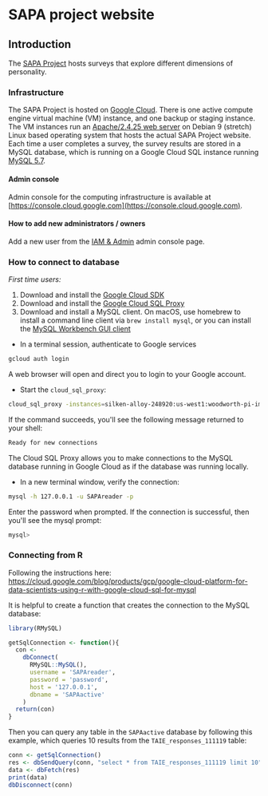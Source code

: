 # SAPA project website

## Introduction
The [SAPA Project](https://sapa-project.org/) hosts surveys that explore different dimensions
of personality.

### Infrastructure
The SAPA Project is hosted on [Google Cloud](https://cloud.google.com/). There is one active compute engine virtual machine (VM) instance, and one backup or staging instance. The VM instances run an [Apache/2.4.25 web server](http://httpd.apache.org/docs/2.4/) on Debian 9 (stretch) Linux based operating system that hosts the actual SAPA Project website. Each time a user completes a survey, the survey results are stored in a MySQL database, which is running on a Google Cloud SQL instance running [MySQL 5.7](https://dev.mysql.com/doc/refman/5.7/en/).

#### Admin console
Admin console for the computing infrastructure is available at [https://console.cloud.google.com](https://console.cloud.google.com).

#### How to add new administrators / owners
Add a new user from the [IAM & Admin](https://console.cloud.google.com/iam-admin/iam?project=silken-alloy-248920) admin console page.

### How to connect to database

*First time users:*

1. Download and install the [Google Cloud SDK](https://cloud.google.com/sdk/docs/downloads-interactive)
2. Download and install the [Google Cloud SQL Proxy](https://cloud.google.com/sql/docs/mysql/connect-admin-proxy#install)
3. Download and install a MySQL client. On macOS, use homebrew to install a command line client via `brew install mysql`, or you can install the [MySQL Workbench GUI client](https://dev.mysql.com/downloads/workbench/)



* In a terminal session, authenticate to Google services

```bash
gcloud auth login
```
A web browser will open and direct you to login to your Google account.

* Start the `cloud_sql_proxy`:

```bash
cloud_sql_proxy -instances=silken-alloy-248920:us-west1:woodworth-pi-improvement-project-1920=tcp:3306
```

If the command succeeds, you'll see the following message returned to your shell:

```bash
Ready for new connections
```
The Cloud SQL Proxy allows you to make connections to the MySQL database running in Google Cloud as if the database was running locally. 

* In a new terminal window, verify the connection:

```bash
mysql -h 127.0.0.1 -u SAPAreader -p
```
Enter the password when prompted. If the connection is successful, then you'll see the mysql prompt:

```bash
mysql> 
```

### Connecting from R
Following the instructions here: https://cloud.google.com/blog/products/gcp/google-cloud-platform-for-data-scientists-using-r-with-google-cloud-sql-for-mysql

It is helpful to create a function that creates the connection to the MySQL database:

```r
library(RMySQL)

getSqlConnection <- function(){
  con <-
    dbConnect(
      RMySQL::MySQL(),
      username = 'SAPAreader',
      password = 'password',
      host = '127.0.0.1',
      dbname = 'SAPAactive'
    )
  return(con)
}
```

Then you can query any table in the `SAPAactive` database by following this example, which queries 10 results from the  `TAIE_responses_111119` table:

```r
conn <- getSqlConnection()
res <- dbSendQuery(conn, "select * from TAIE_responses_111119 limit 10")
data <- dbFetch(res)
print(data)
dbDisconnect(conn)
```
